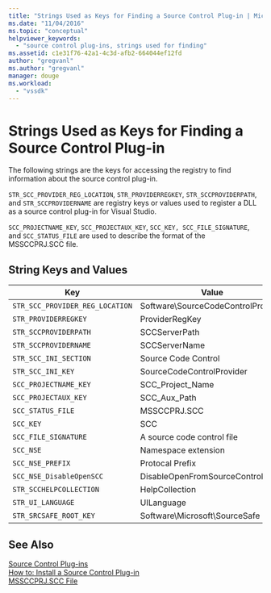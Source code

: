 ```yaml
---
title: "Strings Used as Keys for Finding a Source Control Plug-in | Microsoft Docs"
ms.date: "11/04/2016"
ms.topic: "conceptual"
helpviewer_keywords: 
  - "source control plug-ins, strings used for finding"
ms.assetid: c1e31f76-42a1-4c3d-afb2-664044ef12fd
author: "gregvanl"
ms.author: "gregvanl"
manager: douge
ms.workload: 
  - "vssdk"
---
```

# Strings Used as Keys for Finding a Source Control Plug-in
The following strings are the keys for accessing the registry to find information about the source control plug-in.  
  
 `STR_SCC_PROVIDER_REG_LOCATION`, `STR_PROVIDERREGKEY`, `STR_SCCPROVIDERPATH`, and `STR_SCCPROVIDERNAME` are registry keys or values used to register a DLL as a source control plug-in for Visual Studio.  
  
 `SCC_PROJECTNAME_KEY`, `SCC_PROJECTAUX_KEY`, `SCC_KEY, SCC_FILE_SIGNATURE`, and `SCC_STATUS_FILE` are used to describe the format of the MSSCCPRJ.SCC file.  
  
## String Keys and Values  
  
|Key|Value|  
|---------|-----------|  
|`STR_SCC_PROVIDER_REG_LOCATION`|Software\SourceCodeControlProvider|  
|`STR_PROVIDERREGKEY`|ProviderRegKey|  
|`STR_SCCPROVIDERPATH`|SCCServerPath|  
|`STR_SCCPROVIDERNAME`|SCCServerName|  
|`STR_SCC_INI_SECTION`|Source Code Control|  
|`STR_SCC_INI_KEY`|SourceCodeControlProvider|  
|`SCC_PROJECTNAME_KEY`|SCC_Project_Name|  
|`SCC_PROJECTAUX_KEY`|SCC_Aux_Path|  
|`SCC_STATUS_FILE`|MSSCCPRJ.SCC|  
|`SCC_KEY`|SCC|  
|`SCC_FILE_SIGNATURE`|A source code control file|  
|`SCC_NSE`|Namespace extension|  
|`SCC_NSE_PREFIX`|Protocal Prefix|  
|`SCC_NSE_DisableOpenSCC`|DisableOpenFromSourceControl|  
|`STR_SCCHELPCOLLECTION`|HelpCollection|  
|`STR_UI_LANGUAGE`|UILanguage|  
|`STR_SRCSAFE_ROOT_KEY`|Software\Microsoft\SourceSafe|  
  
## See Also  
 [Source Control Plug-ins](../extensibility/source-control-plug-ins.md)   
 [How to: Install a Source Control Plug-in](../extensibility/internals/how-to-install-a-source-control-plug-in.md)   
 [MSSCCPRJ.SCC File](../extensibility/mssccprj-scc-file.md)